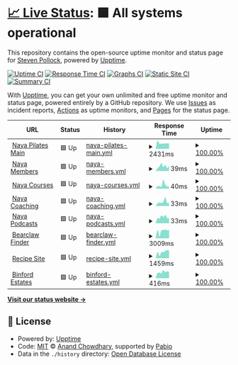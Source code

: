 # [📈 Live Status](https://jacksonp2008.github.io/nayauptime): <!--live status--> **🟩 All systems operational**

This repository contains the open-source uptime monitor and status page for [Steven Pollock](https://jacksonp2008.github.io/nayauptime), powered by [Upptime](https://github.com/nayauptime/nayauptime).

[![Uptime CI](https://github.com/jacksonp2008/nayauptime/workflows/Uptime%20CI/badge.svg)](https://github.com/jacksonp2008/nayauptime/actions?query=workflow%3A%22Uptime+CI%22)
[![Response Time CI](https://github.com/jacksonp2008/nayauptime/workflows/Response%20Time%20CI/badge.svg)](https://github.com/jacksonp2008/nayauptime/actions?query=workflow%3A%22Response+Time+CI%22)
[![Graphs CI](https://github.com/jacksonp2008/nayauptime/workflows/Graphs%20CI/badge.svg)](https://github.com/jacksonp2008/nayauptime/actions?query=workflow%3A%22Graphs+CI%22)
[![Static Site CI](https://github.com/jacksonp2008/nayauptime/workflows/Static%20Site%20CI/badge.svg)](https://github.com/jacksonp2008/nayauptime/actions?query=workflow%3A%22Static+Site+CI%22)
[![Summary CI](https://github.com/jacksonp2008/nayauptime/workflows/Summary%20CI/badge.svg)](https://github.com/jacksonp2008/nayauptime/actions?query=workflow%3A%22Summary+CI%22)

With [Upptime](https://nayauptime.js.org), you can get your own unlimited and free uptime monitor and status page, powered entirely by a GitHub repository. We use [Issues](https://github.com/jacksonp2008/nayauptime/issues) as incident reports, [Actions](https://github.com/jacksonp2008/nayauptime/actions) as uptime monitors, and [Pages](https://jacksonp2008.github.io/nayauptime) for the status page.

<!--start: status pages-->
<!-- This summary is generated by Upptime (https://github.com/upptime/upptime) -->
<!-- Do not edit this manually, your changes will be overwritten -->
<!-- prettier-ignore -->
| URL | Status | History | Response Time | Uptime |
| --- | ------ | ------- | ------------- | ------ |
| <img alt="" src="https://icons.duckduckgo.com/ip3/nayapilates.com.ico" height="13"> [Naya Pilates Main](https://nayapilates.com/) | 🟩 Up | [naya-pilates-main.yml](https://github.com/jacksonp2008/nayauptime/commits/HEAD/history/naya-pilates-main.yml) | <details><summary><img alt="Response time graph" src="./graphs/naya-pilates-main/response-time-week.png" height="20"> 2431ms</summary><br><a href="https://jacksonp2008.github.io/nayauptime/history/naya-pilates-main"><img alt="Response time 1074" src="https://img.shields.io/endpoint?url=https%3A%2F%2Fraw.githubusercontent.com%2Fjacksonp2008%2Fnayauptime%2FHEAD%2Fapi%2Fnaya-pilates-main%2Fresponse-time.json"></a><br><a href="https://jacksonp2008.github.io/nayauptime/history/naya-pilates-main"><img alt="24-hour response time 6471" src="https://img.shields.io/endpoint?url=https%3A%2F%2Fraw.githubusercontent.com%2Fjacksonp2008%2Fnayauptime%2FHEAD%2Fapi%2Fnaya-pilates-main%2Fresponse-time-day.json"></a><br><a href="https://jacksonp2008.github.io/nayauptime/history/naya-pilates-main"><img alt="7-day response time 2431" src="https://img.shields.io/endpoint?url=https%3A%2F%2Fraw.githubusercontent.com%2Fjacksonp2008%2Fnayauptime%2FHEAD%2Fapi%2Fnaya-pilates-main%2Fresponse-time-week.json"></a><br><a href="https://jacksonp2008.github.io/nayauptime/history/naya-pilates-main"><img alt="30-day response time 2325" src="https://img.shields.io/endpoint?url=https%3A%2F%2Fraw.githubusercontent.com%2Fjacksonp2008%2Fnayauptime%2FHEAD%2Fapi%2Fnaya-pilates-main%2Fresponse-time-month.json"></a><br><a href="https://jacksonp2008.github.io/nayauptime/history/naya-pilates-main"><img alt="1-year response time 1074" src="https://img.shields.io/endpoint?url=https%3A%2F%2Fraw.githubusercontent.com%2Fjacksonp2008%2Fnayauptime%2FHEAD%2Fapi%2Fnaya-pilates-main%2Fresponse-time-year.json"></a></details> | <details><summary><a href="https://jacksonp2008.github.io/nayauptime/history/naya-pilates-main">100.00%</a></summary><a href="https://jacksonp2008.github.io/nayauptime/history/naya-pilates-main"><img alt="All-time uptime 99.97%" src="https://img.shields.io/endpoint?url=https%3A%2F%2Fraw.githubusercontent.com%2Fjacksonp2008%2Fnayauptime%2FHEAD%2Fapi%2Fnaya-pilates-main%2Fuptime.json"></a><br><a href="https://jacksonp2008.github.io/nayauptime/history/naya-pilates-main"><img alt="24-hour uptime 100.00%" src="https://img.shields.io/endpoint?url=https%3A%2F%2Fraw.githubusercontent.com%2Fjacksonp2008%2Fnayauptime%2FHEAD%2Fapi%2Fnaya-pilates-main%2Fuptime-day.json"></a><br><a href="https://jacksonp2008.github.io/nayauptime/history/naya-pilates-main"><img alt="7-day uptime 100.00%" src="https://img.shields.io/endpoint?url=https%3A%2F%2Fraw.githubusercontent.com%2Fjacksonp2008%2Fnayauptime%2FHEAD%2Fapi%2Fnaya-pilates-main%2Fuptime-week.json"></a><br><a href="https://jacksonp2008.github.io/nayauptime/history/naya-pilates-main"><img alt="30-day uptime 100.00%" src="https://img.shields.io/endpoint?url=https%3A%2F%2Fraw.githubusercontent.com%2Fjacksonp2008%2Fnayauptime%2FHEAD%2Fapi%2Fnaya-pilates-main%2Fuptime-month.json"></a><br><a href="https://jacksonp2008.github.io/nayauptime/history/naya-pilates-main"><img alt="1-year uptime 99.97%" src="https://img.shields.io/endpoint?url=https%3A%2F%2Fraw.githubusercontent.com%2Fjacksonp2008%2Fnayauptime%2FHEAD%2Fapi%2Fnaya-pilates-main%2Fuptime-year.json"></a></details>
| <img alt="" src="https://icons.duckduckgo.com/ip3/nayapilates.com.ico" height="13"> [Naya Members](https://nayapilates.com/memberships/) | 🟩 Up | [naya-members.yml](https://github.com/jacksonp2008/nayauptime/commits/HEAD/history/naya-members.yml) | <details><summary><img alt="Response time graph" src="./graphs/naya-members/response-time-week.png" height="20"> 39ms</summary><br><a href="https://jacksonp2008.github.io/nayauptime/history/naya-members"><img alt="Response time 652" src="https://img.shields.io/endpoint?url=https%3A%2F%2Fraw.githubusercontent.com%2Fjacksonp2008%2Fnayauptime%2FHEAD%2Fapi%2Fnaya-members%2Fresponse-time.json"></a><br><a href="https://jacksonp2008.github.io/nayauptime/history/naya-members"><img alt="24-hour response time 34" src="https://img.shields.io/endpoint?url=https%3A%2F%2Fraw.githubusercontent.com%2Fjacksonp2008%2Fnayauptime%2FHEAD%2Fapi%2Fnaya-members%2Fresponse-time-day.json"></a><br><a href="https://jacksonp2008.github.io/nayauptime/history/naya-members"><img alt="7-day response time 39" src="https://img.shields.io/endpoint?url=https%3A%2F%2Fraw.githubusercontent.com%2Fjacksonp2008%2Fnayauptime%2FHEAD%2Fapi%2Fnaya-members%2Fresponse-time-week.json"></a><br><a href="https://jacksonp2008.github.io/nayauptime/history/naya-members"><img alt="30-day response time 296" src="https://img.shields.io/endpoint?url=https%3A%2F%2Fraw.githubusercontent.com%2Fjacksonp2008%2Fnayauptime%2FHEAD%2Fapi%2Fnaya-members%2Fresponse-time-month.json"></a><br><a href="https://jacksonp2008.github.io/nayauptime/history/naya-members"><img alt="1-year response time 652" src="https://img.shields.io/endpoint?url=https%3A%2F%2Fraw.githubusercontent.com%2Fjacksonp2008%2Fnayauptime%2FHEAD%2Fapi%2Fnaya-members%2Fresponse-time-year.json"></a></details> | <details><summary><a href="https://jacksonp2008.github.io/nayauptime/history/naya-members">100.00%</a></summary><a href="https://jacksonp2008.github.io/nayauptime/history/naya-members"><img alt="All-time uptime 100.00%" src="https://img.shields.io/endpoint?url=https%3A%2F%2Fraw.githubusercontent.com%2Fjacksonp2008%2Fnayauptime%2FHEAD%2Fapi%2Fnaya-members%2Fuptime.json"></a><br><a href="https://jacksonp2008.github.io/nayauptime/history/naya-members"><img alt="24-hour uptime 100.00%" src="https://img.shields.io/endpoint?url=https%3A%2F%2Fraw.githubusercontent.com%2Fjacksonp2008%2Fnayauptime%2FHEAD%2Fapi%2Fnaya-members%2Fuptime-day.json"></a><br><a href="https://jacksonp2008.github.io/nayauptime/history/naya-members"><img alt="7-day uptime 100.00%" src="https://img.shields.io/endpoint?url=https%3A%2F%2Fraw.githubusercontent.com%2Fjacksonp2008%2Fnayauptime%2FHEAD%2Fapi%2Fnaya-members%2Fuptime-week.json"></a><br><a href="https://jacksonp2008.github.io/nayauptime/history/naya-members"><img alt="30-day uptime 100.00%" src="https://img.shields.io/endpoint?url=https%3A%2F%2Fraw.githubusercontent.com%2Fjacksonp2008%2Fnayauptime%2FHEAD%2Fapi%2Fnaya-members%2Fuptime-month.json"></a><br><a href="https://jacksonp2008.github.io/nayauptime/history/naya-members"><img alt="1-year uptime 100.00%" src="https://img.shields.io/endpoint?url=https%3A%2F%2Fraw.githubusercontent.com%2Fjacksonp2008%2Fnayauptime%2FHEAD%2Fapi%2Fnaya-members%2Fuptime-year.json"></a></details>
| <img alt="" src="https://icons.duckduckgo.com/ip3/nayapilates.com.ico" height="13"> [Naya Courses](https://nayapilates.com/courses/) | 🟩 Up | [naya-courses.yml](https://github.com/jacksonp2008/nayauptime/commits/HEAD/history/naya-courses.yml) | <details><summary><img alt="Response time graph" src="./graphs/naya-courses/response-time-week.png" height="20"> 40ms</summary><br><a href="https://jacksonp2008.github.io/nayauptime/history/naya-courses"><img alt="Response time 705" src="https://img.shields.io/endpoint?url=https%3A%2F%2Fraw.githubusercontent.com%2Fjacksonp2008%2Fnayauptime%2FHEAD%2Fapi%2Fnaya-courses%2Fresponse-time.json"></a><br><a href="https://jacksonp2008.github.io/nayauptime/history/naya-courses"><img alt="24-hour response time 69" src="https://img.shields.io/endpoint?url=https%3A%2F%2Fraw.githubusercontent.com%2Fjacksonp2008%2Fnayauptime%2FHEAD%2Fapi%2Fnaya-courses%2Fresponse-time-day.json"></a><br><a href="https://jacksonp2008.github.io/nayauptime/history/naya-courses"><img alt="7-day response time 40" src="https://img.shields.io/endpoint?url=https%3A%2F%2Fraw.githubusercontent.com%2Fjacksonp2008%2Fnayauptime%2FHEAD%2Fapi%2Fnaya-courses%2Fresponse-time-week.json"></a><br><a href="https://jacksonp2008.github.io/nayauptime/history/naya-courses"><img alt="30-day response time 1382" src="https://img.shields.io/endpoint?url=https%3A%2F%2Fraw.githubusercontent.com%2Fjacksonp2008%2Fnayauptime%2FHEAD%2Fapi%2Fnaya-courses%2Fresponse-time-month.json"></a><br><a href="https://jacksonp2008.github.io/nayauptime/history/naya-courses"><img alt="1-year response time 705" src="https://img.shields.io/endpoint?url=https%3A%2F%2Fraw.githubusercontent.com%2Fjacksonp2008%2Fnayauptime%2FHEAD%2Fapi%2Fnaya-courses%2Fresponse-time-year.json"></a></details> | <details><summary><a href="https://jacksonp2008.github.io/nayauptime/history/naya-courses">100.00%</a></summary><a href="https://jacksonp2008.github.io/nayauptime/history/naya-courses"><img alt="All-time uptime 100.00%" src="https://img.shields.io/endpoint?url=https%3A%2F%2Fraw.githubusercontent.com%2Fjacksonp2008%2Fnayauptime%2FHEAD%2Fapi%2Fnaya-courses%2Fuptime.json"></a><br><a href="https://jacksonp2008.github.io/nayauptime/history/naya-courses"><img alt="24-hour uptime 100.00%" src="https://img.shields.io/endpoint?url=https%3A%2F%2Fraw.githubusercontent.com%2Fjacksonp2008%2Fnayauptime%2FHEAD%2Fapi%2Fnaya-courses%2Fuptime-day.json"></a><br><a href="https://jacksonp2008.github.io/nayauptime/history/naya-courses"><img alt="7-day uptime 100.00%" src="https://img.shields.io/endpoint?url=https%3A%2F%2Fraw.githubusercontent.com%2Fjacksonp2008%2Fnayauptime%2FHEAD%2Fapi%2Fnaya-courses%2Fuptime-week.json"></a><br><a href="https://jacksonp2008.github.io/nayauptime/history/naya-courses"><img alt="30-day uptime 100.00%" src="https://img.shields.io/endpoint?url=https%3A%2F%2Fraw.githubusercontent.com%2Fjacksonp2008%2Fnayauptime%2FHEAD%2Fapi%2Fnaya-courses%2Fuptime-month.json"></a><br><a href="https://jacksonp2008.github.io/nayauptime/history/naya-courses"><img alt="1-year uptime 100.00%" src="https://img.shields.io/endpoint?url=https%3A%2F%2Fraw.githubusercontent.com%2Fjacksonp2008%2Fnayauptime%2FHEAD%2Fapi%2Fnaya-courses%2Fuptime-year.json"></a></details>
| <img alt="" src="https://icons.duckduckgo.com/ip3/nayapilates.com.ico" height="13"> [Naya Coaching](https://nayapilates.com/coaching/) | 🟩 Up | [naya-coaching.yml](https://github.com/jacksonp2008/nayauptime/commits/HEAD/history/naya-coaching.yml) | <details><summary><img alt="Response time graph" src="./graphs/naya-coaching/response-time-week.png" height="20"> 33ms</summary><br><a href="https://jacksonp2008.github.io/nayauptime/history/naya-coaching"><img alt="Response time 518" src="https://img.shields.io/endpoint?url=https%3A%2F%2Fraw.githubusercontent.com%2Fjacksonp2008%2Fnayauptime%2FHEAD%2Fapi%2Fnaya-coaching%2Fresponse-time.json"></a><br><a href="https://jacksonp2008.github.io/nayauptime/history/naya-coaching"><img alt="24-hour response time 33" src="https://img.shields.io/endpoint?url=https%3A%2F%2Fraw.githubusercontent.com%2Fjacksonp2008%2Fnayauptime%2FHEAD%2Fapi%2Fnaya-coaching%2Fresponse-time-day.json"></a><br><a href="https://jacksonp2008.github.io/nayauptime/history/naya-coaching"><img alt="7-day response time 33" src="https://img.shields.io/endpoint?url=https%3A%2F%2Fraw.githubusercontent.com%2Fjacksonp2008%2Fnayauptime%2FHEAD%2Fapi%2Fnaya-coaching%2Fresponse-time-week.json"></a><br><a href="https://jacksonp2008.github.io/nayauptime/history/naya-coaching"><img alt="30-day response time 297" src="https://img.shields.io/endpoint?url=https%3A%2F%2Fraw.githubusercontent.com%2Fjacksonp2008%2Fnayauptime%2FHEAD%2Fapi%2Fnaya-coaching%2Fresponse-time-month.json"></a><br><a href="https://jacksonp2008.github.io/nayauptime/history/naya-coaching"><img alt="1-year response time 518" src="https://img.shields.io/endpoint?url=https%3A%2F%2Fraw.githubusercontent.com%2Fjacksonp2008%2Fnayauptime%2FHEAD%2Fapi%2Fnaya-coaching%2Fresponse-time-year.json"></a></details> | <details><summary><a href="https://jacksonp2008.github.io/nayauptime/history/naya-coaching">100.00%</a></summary><a href="https://jacksonp2008.github.io/nayauptime/history/naya-coaching"><img alt="All-time uptime 100.00%" src="https://img.shields.io/endpoint?url=https%3A%2F%2Fraw.githubusercontent.com%2Fjacksonp2008%2Fnayauptime%2FHEAD%2Fapi%2Fnaya-coaching%2Fuptime.json"></a><br><a href="https://jacksonp2008.github.io/nayauptime/history/naya-coaching"><img alt="24-hour uptime 100.00%" src="https://img.shields.io/endpoint?url=https%3A%2F%2Fraw.githubusercontent.com%2Fjacksonp2008%2Fnayauptime%2FHEAD%2Fapi%2Fnaya-coaching%2Fuptime-day.json"></a><br><a href="https://jacksonp2008.github.io/nayauptime/history/naya-coaching"><img alt="7-day uptime 100.00%" src="https://img.shields.io/endpoint?url=https%3A%2F%2Fraw.githubusercontent.com%2Fjacksonp2008%2Fnayauptime%2FHEAD%2Fapi%2Fnaya-coaching%2Fuptime-week.json"></a><br><a href="https://jacksonp2008.github.io/nayauptime/history/naya-coaching"><img alt="30-day uptime 100.00%" src="https://img.shields.io/endpoint?url=https%3A%2F%2Fraw.githubusercontent.com%2Fjacksonp2008%2Fnayauptime%2FHEAD%2Fapi%2Fnaya-coaching%2Fuptime-month.json"></a><br><a href="https://jacksonp2008.github.io/nayauptime/history/naya-coaching"><img alt="1-year uptime 100.00%" src="https://img.shields.io/endpoint?url=https%3A%2F%2Fraw.githubusercontent.com%2Fjacksonp2008%2Fnayauptime%2FHEAD%2Fapi%2Fnaya-coaching%2Fuptime-year.json"></a></details>
| <img alt="" src="https://icons.duckduckgo.com/ip3/nayapilates.com.ico" height="13"> [Naya Podcasts](https://nayapilates.com/podcasts/) | 🟩 Up | [naya-podcasts.yml](https://github.com/jacksonp2008/nayauptime/commits/HEAD/history/naya-podcasts.yml) | <details><summary><img alt="Response time graph" src="./graphs/naya-podcasts/response-time-week.png" height="20"> 33ms</summary><br><a href="https://jacksonp2008.github.io/nayauptime/history/naya-podcasts"><img alt="Response time 548" src="https://img.shields.io/endpoint?url=https%3A%2F%2Fraw.githubusercontent.com%2Fjacksonp2008%2Fnayauptime%2FHEAD%2Fapi%2Fnaya-podcasts%2Fresponse-time.json"></a><br><a href="https://jacksonp2008.github.io/nayauptime/history/naya-podcasts"><img alt="24-hour response time 44" src="https://img.shields.io/endpoint?url=https%3A%2F%2Fraw.githubusercontent.com%2Fjacksonp2008%2Fnayauptime%2FHEAD%2Fapi%2Fnaya-podcasts%2Fresponse-time-day.json"></a><br><a href="https://jacksonp2008.github.io/nayauptime/history/naya-podcasts"><img alt="7-day response time 33" src="https://img.shields.io/endpoint?url=https%3A%2F%2Fraw.githubusercontent.com%2Fjacksonp2008%2Fnayauptime%2FHEAD%2Fapi%2Fnaya-podcasts%2Fresponse-time-week.json"></a><br><a href="https://jacksonp2008.github.io/nayauptime/history/naya-podcasts"><img alt="30-day response time 363" src="https://img.shields.io/endpoint?url=https%3A%2F%2Fraw.githubusercontent.com%2Fjacksonp2008%2Fnayauptime%2FHEAD%2Fapi%2Fnaya-podcasts%2Fresponse-time-month.json"></a><br><a href="https://jacksonp2008.github.io/nayauptime/history/naya-podcasts"><img alt="1-year response time 548" src="https://img.shields.io/endpoint?url=https%3A%2F%2Fraw.githubusercontent.com%2Fjacksonp2008%2Fnayauptime%2FHEAD%2Fapi%2Fnaya-podcasts%2Fresponse-time-year.json"></a></details> | <details><summary><a href="https://jacksonp2008.github.io/nayauptime/history/naya-podcasts">100.00%</a></summary><a href="https://jacksonp2008.github.io/nayauptime/history/naya-podcasts"><img alt="All-time uptime 99.99%" src="https://img.shields.io/endpoint?url=https%3A%2F%2Fraw.githubusercontent.com%2Fjacksonp2008%2Fnayauptime%2FHEAD%2Fapi%2Fnaya-podcasts%2Fuptime.json"></a><br><a href="https://jacksonp2008.github.io/nayauptime/history/naya-podcasts"><img alt="24-hour uptime 100.00%" src="https://img.shields.io/endpoint?url=https%3A%2F%2Fraw.githubusercontent.com%2Fjacksonp2008%2Fnayauptime%2FHEAD%2Fapi%2Fnaya-podcasts%2Fuptime-day.json"></a><br><a href="https://jacksonp2008.github.io/nayauptime/history/naya-podcasts"><img alt="7-day uptime 100.00%" src="https://img.shields.io/endpoint?url=https%3A%2F%2Fraw.githubusercontent.com%2Fjacksonp2008%2Fnayauptime%2FHEAD%2Fapi%2Fnaya-podcasts%2Fuptime-week.json"></a><br><a href="https://jacksonp2008.github.io/nayauptime/history/naya-podcasts"><img alt="30-day uptime 99.95%" src="https://img.shields.io/endpoint?url=https%3A%2F%2Fraw.githubusercontent.com%2Fjacksonp2008%2Fnayauptime%2FHEAD%2Fapi%2Fnaya-podcasts%2Fuptime-month.json"></a><br><a href="https://jacksonp2008.github.io/nayauptime/history/naya-podcasts"><img alt="1-year uptime 99.99%" src="https://img.shields.io/endpoint?url=https%3A%2F%2Fraw.githubusercontent.com%2Fjacksonp2008%2Fnayauptime%2FHEAD%2Fapi%2Fnaya-podcasts%2Fuptime-year.json"></a></details>
| <img alt="" src="https://icons.duckduckgo.com/ip3/movewith.site.ico" height="13"> [Bearclaw Finder](https://movewith.site/bearclaws/) | 🟩 Up | [bearclaw-finder.yml](https://github.com/jacksonp2008/nayauptime/commits/HEAD/history/bearclaw-finder.yml) | <details><summary><img alt="Response time graph" src="./graphs/bearclaw-finder/response-time-week.png" height="20"> 3009ms</summary><br><a href="https://jacksonp2008.github.io/nayauptime/history/bearclaw-finder"><img alt="Response time 2720" src="https://img.shields.io/endpoint?url=https%3A%2F%2Fraw.githubusercontent.com%2Fjacksonp2008%2Fnayauptime%2FHEAD%2Fapi%2Fbearclaw-finder%2Fresponse-time.json"></a><br><a href="https://jacksonp2008.github.io/nayauptime/history/bearclaw-finder"><img alt="24-hour response time 4135" src="https://img.shields.io/endpoint?url=https%3A%2F%2Fraw.githubusercontent.com%2Fjacksonp2008%2Fnayauptime%2FHEAD%2Fapi%2Fbearclaw-finder%2Fresponse-time-day.json"></a><br><a href="https://jacksonp2008.github.io/nayauptime/history/bearclaw-finder"><img alt="7-day response time 3009" src="https://img.shields.io/endpoint?url=https%3A%2F%2Fraw.githubusercontent.com%2Fjacksonp2008%2Fnayauptime%2FHEAD%2Fapi%2Fbearclaw-finder%2Fresponse-time-week.json"></a><br><a href="https://jacksonp2008.github.io/nayauptime/history/bearclaw-finder"><img alt="30-day response time 2910" src="https://img.shields.io/endpoint?url=https%3A%2F%2Fraw.githubusercontent.com%2Fjacksonp2008%2Fnayauptime%2FHEAD%2Fapi%2Fbearclaw-finder%2Fresponse-time-month.json"></a><br><a href="https://jacksonp2008.github.io/nayauptime/history/bearclaw-finder"><img alt="1-year response time 2720" src="https://img.shields.io/endpoint?url=https%3A%2F%2Fraw.githubusercontent.com%2Fjacksonp2008%2Fnayauptime%2FHEAD%2Fapi%2Fbearclaw-finder%2Fresponse-time-year.json"></a></details> | <details><summary><a href="https://jacksonp2008.github.io/nayauptime/history/bearclaw-finder">100.00%</a></summary><a href="https://jacksonp2008.github.io/nayauptime/history/bearclaw-finder"><img alt="All-time uptime 95.08%" src="https://img.shields.io/endpoint?url=https%3A%2F%2Fraw.githubusercontent.com%2Fjacksonp2008%2Fnayauptime%2FHEAD%2Fapi%2Fbearclaw-finder%2Fuptime.json"></a><br><a href="https://jacksonp2008.github.io/nayauptime/history/bearclaw-finder"><img alt="24-hour uptime 100.00%" src="https://img.shields.io/endpoint?url=https%3A%2F%2Fraw.githubusercontent.com%2Fjacksonp2008%2Fnayauptime%2FHEAD%2Fapi%2Fbearclaw-finder%2Fuptime-day.json"></a><br><a href="https://jacksonp2008.github.io/nayauptime/history/bearclaw-finder"><img alt="7-day uptime 100.00%" src="https://img.shields.io/endpoint?url=https%3A%2F%2Fraw.githubusercontent.com%2Fjacksonp2008%2Fnayauptime%2FHEAD%2Fapi%2Fbearclaw-finder%2Fuptime-week.json"></a><br><a href="https://jacksonp2008.github.io/nayauptime/history/bearclaw-finder"><img alt="30-day uptime 100.00%" src="https://img.shields.io/endpoint?url=https%3A%2F%2Fraw.githubusercontent.com%2Fjacksonp2008%2Fnayauptime%2FHEAD%2Fapi%2Fbearclaw-finder%2Fuptime-month.json"></a><br><a href="https://jacksonp2008.github.io/nayauptime/history/bearclaw-finder"><img alt="1-year uptime 95.08%" src="https://img.shields.io/endpoint?url=https%3A%2F%2Fraw.githubusercontent.com%2Fjacksonp2008%2Fnayauptime%2FHEAD%2Fapi%2Fbearclaw-finder%2Fuptime-year.json"></a></details>
| <img alt="" src="https://icons.duckduckgo.com/ip3/movewith.site.ico" height="13"> [Recipe Site](https://movewith.site/imhungry/) | 🟩 Up | [recipe-site.yml](https://github.com/jacksonp2008/nayauptime/commits/HEAD/history/recipe-site.yml) | <details><summary><img alt="Response time graph" src="./graphs/recipe-site/response-time-week.png" height="20"> 1459ms</summary><br><a href="https://jacksonp2008.github.io/nayauptime/history/recipe-site"><img alt="Response time 665" src="https://img.shields.io/endpoint?url=https%3A%2F%2Fraw.githubusercontent.com%2Fjacksonp2008%2Fnayauptime%2FHEAD%2Fapi%2Frecipe-site%2Fresponse-time.json"></a><br><a href="https://jacksonp2008.github.io/nayauptime/history/recipe-site"><img alt="24-hour response time 1843" src="https://img.shields.io/endpoint?url=https%3A%2F%2Fraw.githubusercontent.com%2Fjacksonp2008%2Fnayauptime%2FHEAD%2Fapi%2Frecipe-site%2Fresponse-time-day.json"></a><br><a href="https://jacksonp2008.github.io/nayauptime/history/recipe-site"><img alt="7-day response time 1459" src="https://img.shields.io/endpoint?url=https%3A%2F%2Fraw.githubusercontent.com%2Fjacksonp2008%2Fnayauptime%2FHEAD%2Fapi%2Frecipe-site%2Fresponse-time-week.json"></a><br><a href="https://jacksonp2008.github.io/nayauptime/history/recipe-site"><img alt="30-day response time 1340" src="https://img.shields.io/endpoint?url=https%3A%2F%2Fraw.githubusercontent.com%2Fjacksonp2008%2Fnayauptime%2FHEAD%2Fapi%2Frecipe-site%2Fresponse-time-month.json"></a><br><a href="https://jacksonp2008.github.io/nayauptime/history/recipe-site"><img alt="1-year response time 665" src="https://img.shields.io/endpoint?url=https%3A%2F%2Fraw.githubusercontent.com%2Fjacksonp2008%2Fnayauptime%2FHEAD%2Fapi%2Frecipe-site%2Fresponse-time-year.json"></a></details> | <details><summary><a href="https://jacksonp2008.github.io/nayauptime/history/recipe-site">100.00%</a></summary><a href="https://jacksonp2008.github.io/nayauptime/history/recipe-site"><img alt="All-time uptime 99.99%" src="https://img.shields.io/endpoint?url=https%3A%2F%2Fraw.githubusercontent.com%2Fjacksonp2008%2Fnayauptime%2FHEAD%2Fapi%2Frecipe-site%2Fuptime.json"></a><br><a href="https://jacksonp2008.github.io/nayauptime/history/recipe-site"><img alt="24-hour uptime 100.00%" src="https://img.shields.io/endpoint?url=https%3A%2F%2Fraw.githubusercontent.com%2Fjacksonp2008%2Fnayauptime%2FHEAD%2Fapi%2Frecipe-site%2Fuptime-day.json"></a><br><a href="https://jacksonp2008.github.io/nayauptime/history/recipe-site"><img alt="7-day uptime 100.00%" src="https://img.shields.io/endpoint?url=https%3A%2F%2Fraw.githubusercontent.com%2Fjacksonp2008%2Fnayauptime%2FHEAD%2Fapi%2Frecipe-site%2Fuptime-week.json"></a><br><a href="https://jacksonp2008.github.io/nayauptime/history/recipe-site"><img alt="30-day uptime 100.00%" src="https://img.shields.io/endpoint?url=https%3A%2F%2Fraw.githubusercontent.com%2Fjacksonp2008%2Fnayauptime%2FHEAD%2Fapi%2Frecipe-site%2Fuptime-month.json"></a><br><a href="https://jacksonp2008.github.io/nayauptime/history/recipe-site"><img alt="1-year uptime 99.99%" src="https://img.shields.io/endpoint?url=https%3A%2F%2Fraw.githubusercontent.com%2Fjacksonp2008%2Fnayauptime%2FHEAD%2Fapi%2Frecipe-site%2Fuptime-year.json"></a></details>
| <img alt="" src="https://icons.duckduckgo.com/ip3/www.movewith.site.ico" height="13"> [Binford Estates](https://www.movewith.site/binford/) | 🟩 Up | [binford-estates.yml](https://github.com/jacksonp2008/nayauptime/commits/HEAD/history/binford-estates.yml) | <details><summary><img alt="Response time graph" src="./graphs/binford-estates/response-time-week.png" height="20"> 416ms</summary><br><a href="https://jacksonp2008.github.io/nayauptime/history/binford-estates"><img alt="Response time 581" src="https://img.shields.io/endpoint?url=https%3A%2F%2Fraw.githubusercontent.com%2Fjacksonp2008%2Fnayauptime%2FHEAD%2Fapi%2Fbinford-estates%2Fresponse-time.json"></a><br><a href="https://jacksonp2008.github.io/nayauptime/history/binford-estates"><img alt="24-hour response time 419" src="https://img.shields.io/endpoint?url=https%3A%2F%2Fraw.githubusercontent.com%2Fjacksonp2008%2Fnayauptime%2FHEAD%2Fapi%2Fbinford-estates%2Fresponse-time-day.json"></a><br><a href="https://jacksonp2008.github.io/nayauptime/history/binford-estates"><img alt="7-day response time 416" src="https://img.shields.io/endpoint?url=https%3A%2F%2Fraw.githubusercontent.com%2Fjacksonp2008%2Fnayauptime%2FHEAD%2Fapi%2Fbinford-estates%2Fresponse-time-week.json"></a><br><a href="https://jacksonp2008.github.io/nayauptime/history/binford-estates"><img alt="30-day response time 422" src="https://img.shields.io/endpoint?url=https%3A%2F%2Fraw.githubusercontent.com%2Fjacksonp2008%2Fnayauptime%2FHEAD%2Fapi%2Fbinford-estates%2Fresponse-time-month.json"></a><br><a href="https://jacksonp2008.github.io/nayauptime/history/binford-estates"><img alt="1-year response time 581" src="https://img.shields.io/endpoint?url=https%3A%2F%2Fraw.githubusercontent.com%2Fjacksonp2008%2Fnayauptime%2FHEAD%2Fapi%2Fbinford-estates%2Fresponse-time-year.json"></a></details> | <details><summary><a href="https://jacksonp2008.github.io/nayauptime/history/binford-estates">100.00%</a></summary><a href="https://jacksonp2008.github.io/nayauptime/history/binford-estates"><img alt="All-time uptime 99.97%" src="https://img.shields.io/endpoint?url=https%3A%2F%2Fraw.githubusercontent.com%2Fjacksonp2008%2Fnayauptime%2FHEAD%2Fapi%2Fbinford-estates%2Fuptime.json"></a><br><a href="https://jacksonp2008.github.io/nayauptime/history/binford-estates"><img alt="24-hour uptime 100.00%" src="https://img.shields.io/endpoint?url=https%3A%2F%2Fraw.githubusercontent.com%2Fjacksonp2008%2Fnayauptime%2FHEAD%2Fapi%2Fbinford-estates%2Fuptime-day.json"></a><br><a href="https://jacksonp2008.github.io/nayauptime/history/binford-estates"><img alt="7-day uptime 100.00%" src="https://img.shields.io/endpoint?url=https%3A%2F%2Fraw.githubusercontent.com%2Fjacksonp2008%2Fnayauptime%2FHEAD%2Fapi%2Fbinford-estates%2Fuptime-week.json"></a><br><a href="https://jacksonp2008.github.io/nayauptime/history/binford-estates"><img alt="30-day uptime 100.00%" src="https://img.shields.io/endpoint?url=https%3A%2F%2Fraw.githubusercontent.com%2Fjacksonp2008%2Fnayauptime%2FHEAD%2Fapi%2Fbinford-estates%2Fuptime-month.json"></a><br><a href="https://jacksonp2008.github.io/nayauptime/history/binford-estates"><img alt="1-year uptime 99.97%" src="https://img.shields.io/endpoint?url=https%3A%2F%2Fraw.githubusercontent.com%2Fjacksonp2008%2Fnayauptime%2FHEAD%2Fapi%2Fbinford-estates%2Fuptime-year.json"></a></details>

<!--end: status pages-->

[**Visit our status website →**](https://jacksonp2008.github.io/nayauptime)

## 📄 License

- Powered by: [Upptime](https://github.com/nayauptime/nayauptime)
- Code: [MIT](./LICENSE) © [Anand Chowdhary](https://anandchowdhary.com), supported by [Pabio](https://pabio.com)
- Data in the `./history` directory: [Open Database License](https://opendatacommons.org/licenses/odbl/1-0/)
